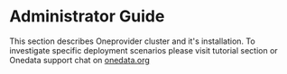 # Administrator Guide

This section describes Oneprovider cluster and it's installation. To investigate specific deployment scenarios please visit tutorial section or Onedata support chat on [onedata.org](https://onedata.org/support)
